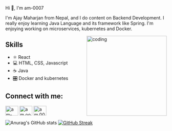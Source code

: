 
Hi 👋, I'm am-0007

I'm Ajay Maharjan from Nepal, and I do content on Backend Development. I really enjoy learning Java Language and its framework like Spring. I'm enjoying working on microservices, kubernetes and Docker.

<img align="right" alt="coding" border-radius="250" width="250px" height="250px" src="https://media-exp1.licdn.com/dms/image/C5603AQH1Vno0tuAupA/profile-displayphoto-shrink_800_800/0/1655797202009?e=1665619200&v=beta&t=OTnTZrxjd0z40uaIlKkkz1YosC_el9dBf7q7ItZCCtE">

## Skills
* ⚛️ React
* 💻 HTML, CSS, Javascript
* ☕ Java 
* 🎛️ Docker and kubernetes

## Connect with me:
<p align="left">
<a href="https://linkedin.com/in/am-oo07" target="blank"><img align="center" src="https://raw.githubusercontent.com/rahuldkjain/github-profile-readme-generator/master/src/images/icons/Social/linked-in-alt.svg" alt="am-oo07" height="30" width="40" /></a>
<a href="https://instagram.com/am.oo07" target="blank"><img align="center" src="https://raw.githubusercontent.com/rahuldkjain/github-profile-readme-generator/master/src/images/icons/Social/instagram.svg" alt="am.oo07" height="30" width="40" /></a>
<a href="https://discord.gg/am.0007" target="blank"><img align="center" src="https://raw.githubusercontent.com/rahuldkjain/github-profile-readme-generator/master/src/images/icons/Social/discord.svg" alt="am.0007" height="30" width="40" /></a>
</p>

![Anurag's GitHub stats](https://github-readme-stats.vercel.app/api?username=am-0007&theme=swift&show_icons=true)
[![GitHub Streak](https://github-readme-streak-stats.herokuapp.com?user=am-0007&theme=algolia&hide_border=true&date_format=M%20j%5B%2C%20Y%5D&background=FFFFFE&dates=3B8FDD&ring=31DD06&fire=276EDD&currStreakLabel=31DD06&stroke=DD67BE)](https://git.io/streak-stats)
